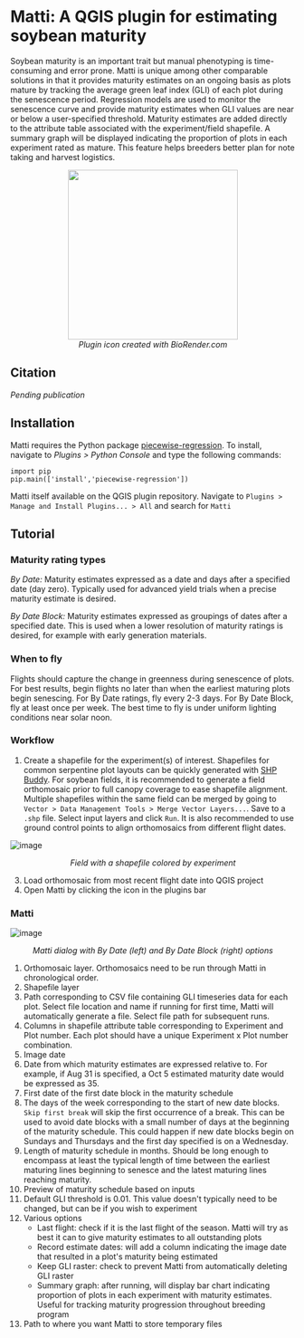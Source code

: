 # Matti: A QGIS plugin for estimating soybean maturity
Soybean maturity is an important trait but manual phenotyping is time-consuming and error prone. Matti is unique among other comparable solutions in that it provides maturity estimates on an ongoing basis as plots mature by tracking the average green leaf index (GLI) of each plot during the senescence period. Regression models are used to monitor the senescence curve and provide maturity estimates when GLI values are near or below a user-specified threshold. Maturity estimates are added directly to the attribute table associated with the experiment/field shapefile. A summary graph will be displayed indicating the proportion of plots in each experiment rated as mature. This feature helps breeders better plan for note taking and harvest logistics.

<p align="center">
<img src="https://github.com/user-attachments/assets/12861b64-9390-4487-bba8-2d72e4b03f75" height="300">
  <br>
  <em>Plugin icon created with BioRender.com</em>
</p>

## Citation
*Pending publication*

## Installation
Matti requires the Python package [piecewise-regression](https://github.com/chasmani/piecewise-regression). To install, navigate to *Plugins > Python Console* and type the following commands:
```
import pip
pip.main(['install','piecewise-regression'])
```
Matti itself available on the QGIS plugin repository. Navigate to ```Plugins > Manage and Install Plugins... > All``` and search for ```Matti``` 

## Tutorial

### Maturity rating types

*By Date:* Maturity estimates expressed as a date and days after a specified date (day zero). Typically used for advanced yield trials when a precise maturity estimate is desired.

*By Date Block:* Maturity estimates expressed as groupings of dates after a specified date. This is used when a lower resolution of maturity ratings is desired, for example with early generation materials.

### When to fly

Flights should capture the change in greenness during senescence of plots. For best results, begin flights no later than when the earliest maturing plots begin senescing. For By Date ratings, fly every 2-3 days. For By Date Block, fly at least once per week. The best time to fly is under uniform lighting conditions near solar noon.

### Workflow
1. Create a shapefile for the experiment(s) of interest. Shapefiles for common serpentine plot layouts can be quickly generated with [SHP Buddy](https://github.com/nburner96/shp_buddy). For soybean fields, it is recommended to generate a field orthomosaic prior to full canopy coverage to ease shapefile alignment. Multiple shapefiles within the same field can be merged by going to ```Vector > Data Management Tools > Merge Vector Layers...```. Save to a ```.shp``` file. Select input layers and click ```Run```. It is also recommended to use ground control points to align orthomosaics from different flight dates.

![image](https://github.com/user-attachments/assets/7edcf69c-7f3a-4e39-9a88-61bc83c7fdc7)
<p align="center">
  <em>Field with a shapefile colored by experiment</em>
</p>


3. Load orthomosaic from most recent flight date into QGIS project
4. Open Matti by clicking the icon in the plugins bar

### Matti
![image](https://github.com/user-attachments/assets/c79a861d-674d-4bcc-884f-f2a82b89ce40)
<p align="center">
  <em>Matti dialog with By Date (left) and By Date Block (right) options</em>
</p>

1. Orthomosaic layer. Orthomosaics need to be run through Matti in chronological order.
2. Shapefile layer
3. Path corresponding to CSV file containing GLI timeseries data for each plot. Select file location and name if running for first time, Matti will automatically generate a file. Select file path for subsequent runs.
4. Columns in shapefile attribute table corresponding to Experiment and Plot number. Each plot should have a unique Experiment x Plot number combination.
5. Image date
6. Date from which maturity estimates are expressed relative to. For example, if Aug 31 is specified, a Oct 5 estimated maturity date would be expressed as 35.
7. First date of the first date block in the maturity schedule
8. The days of the week corresponding to the start of new date blocks. ```Skip first break``` will skip the first occurrence of a break. This can be used to avoid date blocks with a small number of days at the beginning of the maturity schedule. This could happen if new date blocks begin on Sundays and Thursdays and the first day specified is on a Wednesday.
9. Length of maturity schedule in months. Should be long enough to encompass at least the typical length of time between the earliest maturing lines beginning to senesce and the latest maturing lines reaching maturity.
10. Preview of maturity schedule based on inputs
11. Default GLI threshold is 0.01. This value doesn't typically need to be changed, but can be if you wish to experiment
12. Various options
    - Last flight: check if it is the last flight of the season. Matti will try as best it can to give maturity estimates to all outstanding plots
    - Record estimate dates: will add a column indicating the image date that resulted in a plot's maturity being estimated
    - Keep GLI raster: check to prevent Matti from automatically deleting GLI raster
    - Summary graph: after running, will display bar chart indicating proportion of plots in each experiment with maturity estimates. Useful for tracking maturity progression throughout breeding program
13. Path to where you want Matti to store temporary files



